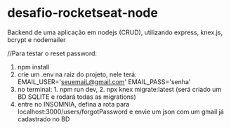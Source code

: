 # desafio-rocketseat-node
Backend de uma aplicação em nodejs (CRUD), utilizando express, knex.js, bcrypt e nodemailer 

//Para testar o reset password:
1. npm install
2. crie um .env na raiz do projeto, nele terá:
EMAIL_USER='seuemaiL@gmail.com'
EMAIL_PASS='senha'
3. no terminal: 1. npm run dev, 2. npx knex migrate:latest (será criado um BD SQLITE e rodará todas as migrations)
4. entre no INSOMNIA, defina a rota para localhost:3000/users/forgotPassword e envie um json com um gmail já cadastrado no BD
